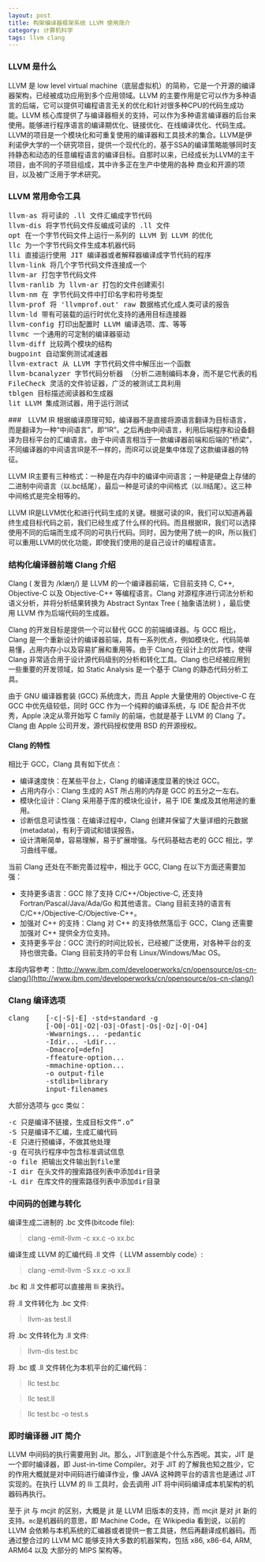 ```yaml
---
layout: post
title: 构架编译器框架系统 LLVM 使用简介
category: 计算机科学
tags: llvm clang
---
```


### LLVM 是什么
LLVM 是 low level virtual machine（底层虚拟机）的简称，它是一个开源的编译器架构，已经被成功应用到多个应用领域。LLVM 的主要作用是它可以作为多种语言的后端，它可以提供可编程语言无关的优化和针对很多种CPU的代码生成功能。LLVM 核心库提供了与编译器相关的支持，可以作为多种语言编译器的后台来使用。能够进行程序语言的编译期优化、链接优化、在线编译优化、代码生成。LLVM的项目是一个模块化和可重复使用的编译器和工具技术的集合。LLVM是伊利诺伊大学的一个研究项目，提供一个现代化的，基于SSA的编译策略能够同时支持静态和动态的任意编程语言的编译目标。自那时以来，已经成长为LLVM的主干项目，由不同的子项目组成，其中许多正在生产中使用的各种 商业和开源的项目，以及被广泛用于学术研究。

### LLVM 常用命令工具
<pre>
llvm-as 将可读的 .ll 文件汇编成字节代码
llvm-dis 将字节代码文件反编成可读的 .ll 文件
opt 在一个字节代码文件上运行一系列的 LLVM 到 LLVM 的优化
llc 为一个字节代码文件生成本机器代码
lli 直接运行使用 JIT 编译器或者解释器编译成字节代码的程序
llvm-link 将几个字节代码文件连接成一个
llvm-ar 打包字节代码文件
llvm-ranlib 为 llvm-ar 打包的文件创建索引
llvm-nm 在 字节代码文件中打印名字和符号类型
llvm-prof 将 'llvmprof.out' raw 数据格式化成人类可读的报告
llvm-ld 带有可装载的运行时优化支持的通用目标连接器
llvm-config 打印出配置时 LLVM 编译选项、库、等等
llvmc 一个通用的可定制的编译器驱动
llvm-diff 比较两个模块的结构
bugpoint 自动案例测试减速器
llvm-extract 从 LLVM 字节代码文件中解压出一个函数
llvm-bcanalyzer 字节代码分析器 （分析二进制编码本身，而不是它代表的程序）
FileCheck 灵活的文件验证器，广泛的被测试工具利用
tblgen 目标描述阅读器和生成器
lit LLVM 集成测试器，用于运行测试
</pre>

###　LLVM IR
根据编译原理可知，编译器不是直接将源语言翻译为目标语言，而是翻译为一种“中间语言”，即“IR”。之后再由中间语言，利用后端程序和设备翻译为目标平台的汇编语言。由于中间语言相当于一款编译器前端和后端的“桥梁”，不同编译器的中间语言IR是不一样的，而IR可以说是集中体现了这款编译器的特征。

LLVM IR主要有三种格式：一种是在内存中的编译中间语言；一种是硬盘上存储的二进制中间语言（以.bc结尾），最后一种是可读的中间格式（以.ll结尾）。这三种中间格式是完全相等的。

LLVM IR是LLVM优化和进行代码生成的关键。根据可读的IR，我们可以知道再最终生成目标代码之前，我们已经生成了什么样的代码。而且根据IR，我们可以选择使用不同的后端而生成不同的可执行代码。同时，因为使用了统一的IR，所以我们可以重用LLVM的优化功能，即使我们使用的是自己设计的编程语言。

### 结构化编译器前端 Clang 介绍
Clang ( 发音为 /klæŋ/) 是 LLVM 的一个编译器前端，它目前支持 C, C++, Objective-C 以及 Objective-C++ 等编程语言。Clang 对源程序进行词法分析和语义分析，并将分析结果转换为 Abstract Syntax Tree ( 抽象语法树 ) ，最后使用 LLVM 作为后端代码的生成器。

Clang 的开发目标是提供一个可以替代 GCC 的前端编译器。与 GCC 相比，Clang 是一个重新设计的编译器前端，具有一系列优点，例如模块化，代码简单易懂，占用内存小以及容易扩展和重用等。由于 Clang 在设计上的优异性，使得 Clang 非常适合用于设计源代码级别的分析和转化工具。Clang 也已经被应用到一些重要的开发领域，如 Static Analysis 是一个基于 Clang 的静态代码分析工具。

由于 GNU 编译器套装 (GCC) 系统庞大，而且 Apple 大量使用的 Objective-C 在 GCC 中优先级较低，同时 GCC 作为一个纯粹的编译系统，与 IDE 配合并不优秀，Apple 决定从零开始写 C family 的前端，也就是基于 LLVM 的 Clang 了。Clang 由 Apple 公司开发，源代码授权使用 BSD 的开源授权。

#### Clang 的特性
相比于 GCC，Clang 具有如下优点：

- 编译速度快：在某些平台上，Clang 的编译速度显著的快过 GCC。
- 占用内存小：Clang 生成的 AST 所占用的内存是 GCC 的五分之一左右。
- 模块化设计：Clang 采用基于库的模块化设计，易于 IDE 集成及其他用途的重用。
- 诊断信息可读性强：在编译过程中，Clang 创建并保留了大量详细的元数据 (metadata)，有利于调试和错误报告。
- 设计清晰简单，容易理解，易于扩展增强。与代码基础古老的 GCC 相比，学习曲线平缓。

当前 Clang 还处在不断完善过程中，相比于 GCC, Clang 在以下方面还需要加强：

- 支持更多语言：GCC 除了支持 C/C++/Objective-C, 还支持 Fortran/Pascal/Java/Ada/Go 和其他语言。Clang 目前支持的语言有 C/C++/Objective-C/Objective-C++。
- 加强对 C++ 的支持：Clang 对 C++ 的支持依然落后于 GCC，Clang 还需要加强对 C++ 提供全方位支持。
- 支持更多平台：GCC 流行的时间比较长，已经被广泛使用，对各种平台的支持也很完备。Clang 目前支持的平台有 Linux/Windows/Mac OS。

本段内容参考：[http://www.ibm.com/developerworks/cn/opensource/os-cn-clang/](http://www.ibm.com/developerworks/cn/opensource/os-cn-clang/)

### Clang 编译选项
<div class="hblock"><pre>
clang    [-c|-S|-E] -std=standard -g
         [-O0|-O1|-O2|-O3|-Ofast|-Os|-Oz|-O|-O4]
         -Wwarnings... -pedantic
         -Idir... -Ldir...
         -Dmacro[=defn]
         -ffeature-option...
         -mmachine-option...
         -o output-file
         -stdlib=library
         input-filenames
</pre></div>

大部分选项与 gcc 类似：
<div class="hblock"><pre>
-c 只是编译不链接，生成目标文件“.o” 
-S 只是编译不汇编，生成汇编代码 
-E 只进行预编译，不做其他处理 
-g 在可执行程序中包含标准调试信息 
-o file 把输出文件输出到file里  
-I dir 在头文件的搜索路径列表中添加dir目录 
-L dir 在库文件的搜索路径列表中添加dir目录
</pre></div>

### 中间码的创建与转化
编译生成二进制的 .bc 文件(bitcode file):
> clang -emit-llvm -c xx.c -o xx.bc

编译生成 LLVM 的汇编代码 .ll 文件（ LLVM assembly code）:
> clang -emit-llvm -S xx.c -o xx.ll

.bc 和 .ll 文件都可以直接用 lli 来执行。

将 .ll 文件转化为 .bc 文件:
> llvm-as test.ll

将 .bc 文件转化为 .ll 文件:
> llvm-dis test.bc

将 .bc 或 .ll 文件转化为本机平台的汇编代码：
> llc test.bc

> llc test.ll

> llc test.bc -o test.s

### 即时编译器 JIT 简介
LLVM 中间码的执行需要用到 Jit。那么，JIT到底是个什么东西呢。其实，JIT 是一个即时编译器，即 Just-in-time Compiler。对于 JIT 的了解我也知之胜少，它的作用大概就是对中间码进行编译作业，像 JAVA 这种跨平台的语言也是通过 JIT 实现的。在执行 LLVM 的 lli 工具时，会去调用 JIT 将中间码编译成本机架构的机器码再执行。

至于 jit 与 mcjit 的区别，大概是 jit 是 LLVM 旧版本的支持，而 mcjit 是对 jit 新的支持。`mc`是机器码的意思，即 Machine Code。在 Wikipedia 看到说，以前的 LLVM 会依赖与本机系统的汇编器或者提供一套工具链，然后再翻译成机器码。而通过整合过的 LLVM MC 能够支持大多数的机器架构，包括 x86, x86-64, ARM, ARM64 以及 大部分的 MIPS 架构等。